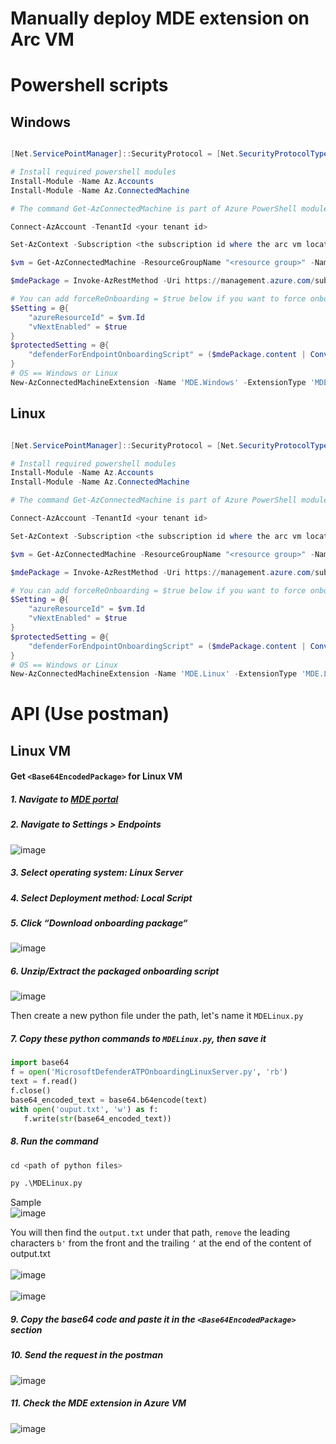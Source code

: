 # Manually deploy MDE extension on Arc VM

# Powershell scripts

## Windows

```powershell

[Net.ServicePointManager]::SecurityProtocol = [Net.SecurityProtocolType]::Tls12

# Install required powershell modules
Install-Module -Name Az.Accounts
Install-Module -Name Az.ConnectedMachine

# The command Get-AzConnectedMachine is part of Azure PowerShell module "Az.ConnectedMachine" and it is not installed. Run "Install-Module Az.ConnectedMachine" to install it.

Connect-AzAccount -TenantId <your tenant id>

Set-AzContext -Subscription <the subscription id where the arc vm locates>

$vm = Get-AzConnectedMachine -ResourceGroupName "<resource group>" -Name "<vm name>"

$mdePackage = Invoke-AzRestMethod -Uri https://management.azure.com/subscriptions/$($vm.id.split('/')[2])/providers/Microsoft.Security/mdeOnboardings/?api-version=2021-10-01-preview

# You can add forceReOnboarding = $true below if you want to force onboarding again
$Setting = @{
    "azureResourceId" = $vm.Id
    "vNextEnabled" = $true
}
$protectedSetting = @{
    "defenderForEndpointOnboardingScript" = ($mdePackage.content | ConvertFrom-Json).value.properties.onboardingPackageWindows
}
# OS == Windows or Linux
New-AzConnectedMachineExtension -Name 'MDE.Windows' -ExtensionType 'MDE.Windows' -ResourceGroupName $vm.ResourceGroupName -MachineName $vm.Name -Location $vm.Location -Publisher 'Microsoft.Azure.AzureDefenderForServers' -Settings $Setting -ProtectedSetting $protectedSetting -AutoUpgradeMinorVersion -TypeHandlerVersion '1.0'
```


## Linux
```powershell

[Net.ServicePointManager]::SecurityProtocol = [Net.SecurityProtocolType]::Tls12

# Install required powershell modules
Install-Module -Name Az.Accounts
Install-Module -Name Az.ConnectedMachine

# The command Get-AzConnectedMachine is part of Azure PowerShell module "Az.ConnectedMachine" and it is not installed. Run "Install-Module Az.ConnectedMachine" to install it.

Connect-AzAccount -TenantId <your tenant id>

Set-AzContext -Subscription <the subscription id where the arc vm locates>

$vm = Get-AzConnectedMachine -ResourceGroupName "<resource group>" -Name "<vm name>"

$mdePackage = Invoke-AzRestMethod -Uri https://management.azure.com/subscriptions/$($vm.id.split('/')[2])/providers/Microsoft.Security/mdeOnboardings/?api-version=2021-10-01-preview

# You can add forceReOnboarding = $true below if you want to force onboarding again
$Setting = @{
    "azureResourceId" = $vm.Id
    "vNextEnabled" = $true
}
$protectedSetting = @{
    "defenderForEndpointOnboardingScript" = ($mdePackage.content | ConvertFrom-Json).value.properties.onboardingPackageWindows
}
# OS == Windows or Linux
New-AzConnectedMachineExtension -Name 'MDE.Linux' -ExtensionType 'MDE.Linux' -ResourceGroupName $vm.ResourceGroupName -MachineName $vm.Name -Location $vm.Location -Publisher 'Microsoft.Azure.AzureDefenderForServers' -Settings $Setting -ProtectedSetting $protectedSetting -AutoUpgradeMinorVersion -TypeHandlerVersion '1.0'
```


# API (Use postman)

## Linux VM

#### Get `<Base64EncodedPackage>` for Linux VM
##### 1. Navigate to [MDE portal](https://security.microsoft.com)
##### 2. Navigate to Settings > Endpoints
![image](https://user-images.githubusercontent.com/96930989/224611145-931e10e5-9929-448c-86c0-ec77ab850272.png)

##### 3. Select operating system: Linux Server
##### 4. Select Deployment method: Local Script
##### 5. Click “Download onboarding package“
![image](https://user-images.githubusercontent.com/96930989/224672377-386a0165-2bea-4e8e-aaae-f607b865ce46.png)

##### 6. Unzip/Extract the packaged onboarding script
![image](https://user-images.githubusercontent.com/96930989/224673057-7042f509-44ba-4113-8fd9-de081d681ffa.png)

Then create a new python file under the path, let's name it `MDELinux.py`

##### 7. Copy these python commands to `MDELinux.py`, then save it
```python
import base64
f = open('MicrosoftDefenderATPOnboardingLinuxServer.py', 'rb') 
text = f.read() 
f.close() 
base64_encoded_text = base64.b64encode(text)
with open('ouput.txt', 'w') as f:
   f.write(str(base64_encoded_text))
```

##### 8. Run the command
```python
cd <path of python files>
```
```python
py .\MDELinux.py
```
Sample <br>
![image](https://user-images.githubusercontent.com/96930989/224681648-8ac88c36-bfa2-4e75-8b80-f1fdcc7b7f15.png) <br>

You will then find the `output.txt` under that path, `remove` the leading characters `b'` from the front and the trailing `‘` at the end of the content of output.txt <br>  
![image](https://user-images.githubusercontent.com/96930989/224681935-6577228e-74ef-44b0-9964-ef6dfff87cf9.png) <br>  
![image](https://user-images.githubusercontent.com/96930989/224681985-513d76d7-5645-45b6-8e24-f792fc5fbf8d.png) <br>
  
##### 9. Copy the base64 code and paste it in the `<Base64EncodedPackage>` section  
##### 10. Send the request in the postman
![image](https://user-images.githubusercontent.com/96930989/224683919-d03d871c-2c62-46dd-a1bb-e47b0b8661ae.png)

##### 11. Check the MDE extension in Azure VM
![image](https://user-images.githubusercontent.com/96930989/224683242-4f7c0f47-2a56-4103-83e8-7857c0961f77.png)
